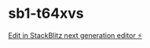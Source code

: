 # sb1-t64xvs

[Edit in StackBlitz next generation editor ⚡️](https://stackblitz.com/~/github.com/Sauvikn98/sb1-t64xvs)